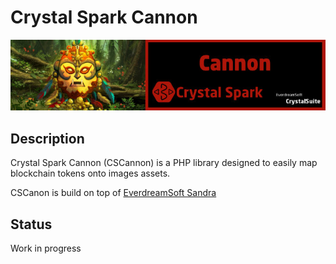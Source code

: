 # Crystal Spark Cannon
<p align="center">
<img src="resources/cscannonBanner.jpg">


</p>

## Description

Crystal Spark Cannon (CSCannon) is a PHP library designed to easily map blockchain tokens onto images assets.


CSCanon is build on top of  [EverdreamSoft Sandra](https://github.com/everdreamsoft/sandra)





## Status

Work in progress



 
